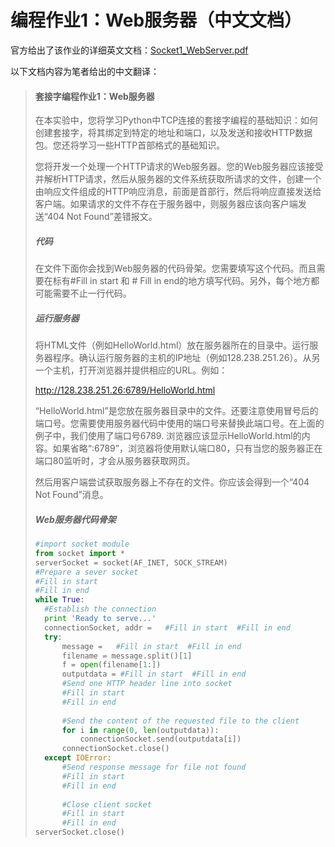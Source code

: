 # 编程作业1：Web服务器（中文文档）

官方给出了该作业的详细英文文档：[Socket1_WebServer.pdf](assignment/Socket1_WebServer.pdf)

以下文档内容为笔者给出的中文翻译：

> #### 套接字编程作业1：Web服务器
>
> 在本实验中，您将学习Python中TCP连接的套接字编程的基础知识：如何创建套接字，将其绑定到特定的地址和端口，以及发送和接收HTTP数据包。您还将学习一些HTTP首部格式的基础知识。
>
> 您将开发一个处理一个HTTP请求的Web服务器。您的Web服务器应该接受并解析HTTP请求，然后从服务器的文件系统获取所请求的文件，创建一个由响应文件组成的HTTP响应消息，前面是首部行，然后将响应直接发送给客户端。如果请求的文件不存在于服务器中，则服务器应该向客户端发送“404 Not Found”差错报文。
>
> ##### 代码
>
> 在文件下面你会找到Web服务器的代码骨架。您需要填写这个代码。而且需要在标有#Fill in start 和 # Fill in end的地方填写代码。另外，每个地方都可能需要不止一行代码。
>
> ##### 运行服务器
>
> 将HTML文件（例如HelloWorld.html）放在服务器所在的目录中。运行服务器程序。确认运行服务器的主机的IP地址（例如128.238.251.26）。从另一个主机，打开浏览器并提供相应的URL。例如：
>
> http://128.238.251.26:6789/HelloWorld.html
>
> “HelloWorld.html”是您放在服务器目录中的文件。还要注意使用冒号后的端口号。您需要使用服务器代码中使用的端口号来替换此端口号。在上面的例子中，我们使用了端口号6789. 浏览器应该显示HelloWorld.html的内容。如果省略“:6789”，浏览器将使用默认端口80，只有当您的服务器正在端口80监听时，才会从服务器获取网页。
>
> 然后用客户端尝试获取服务器上不存在的文件。你应该会得到一个“404 Not Found”消息。
> ##### Web服务器代码骨架
> ```python
> #import socket module
> from socket import *
> serverSocket = socket(AF_INET, SOCK_STREAM) 
> #Prepare a sever socket 
> #Fill in start 
> #Fill in end 
> while True:     
> 	#Establish the connection    
> 	print 'Ready to serve...'     
> 	connectionSocket, addr =   #Fill in start  #Fill in end
> 	try:         
> 		message =   #Fill in start  #Fill in end
> 		filename = message.split()[1]                          
> 		f = open(filename[1:])
> 		outputdata = #Fill in start  #Fill in end
> 		#Send one HTTP header line into socket         
> 		#Fill in start         
> 		#Fill in end    
> 	    
> 		#Send the content of the requested file to the client
> 		for i in range(0, len(outputdata)):
> 			connectionSocket.send(outputdata[i])
> 		connectionSocket.close()
> 	except IOError:
> 		#Send response message for file not found
> 		#Fill in start
> 		#Fill in end
> 		
> 		#Close client socket
> 		#Fill in start
> 		#Fill in end             
> serverSocket.close()
> ```

